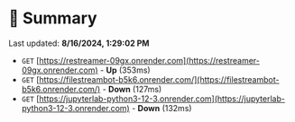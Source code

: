 # 📖 Summary
Last updated: **8/16/2024, 1:29:02 PM**

- `GET` [https://restreamer-09gx.onrender.com](https://restreamer-09gx.onrender.com) - **Up** (353ms)
- `GET` [https://filestreambot-b5k6.onrender.com/](https://filestreambot-b5k6.onrender.com/) - **Down** (127ms)
- `GET` [https://jupyterlab-python3-12-3.onrender.com](https://jupyterlab-python3-12-3.onrender.com) - **Down** (132ms)
